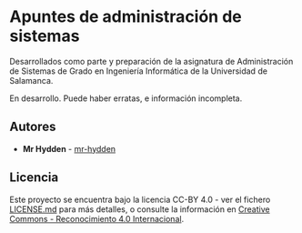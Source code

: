 # Apuntes de administración de sistemas

Desarrollados como parte y preparación de la asignatura de Administración
de  Sistemas  de  Grado  en  Ingeniería  Informática de la Universidad de
Salamanca.

En desarrollo. Puede haber erratas, e información incompleta.

## Autores

* **Mr Hydden** - [mr-hydden](https://github.com/mr-hydden)

## Licencia

Este proyecto se encuentra bajo la licencia CC-BY 4.0 - ver el fichero [LICENSE.md](LICENSE.md) para más detalles, o consulte la información en
[Creative Commons - Reconocimiento 4.0 Internacional](https://creativecommons.org/licenses/by/4.0/deed.es_ES).
